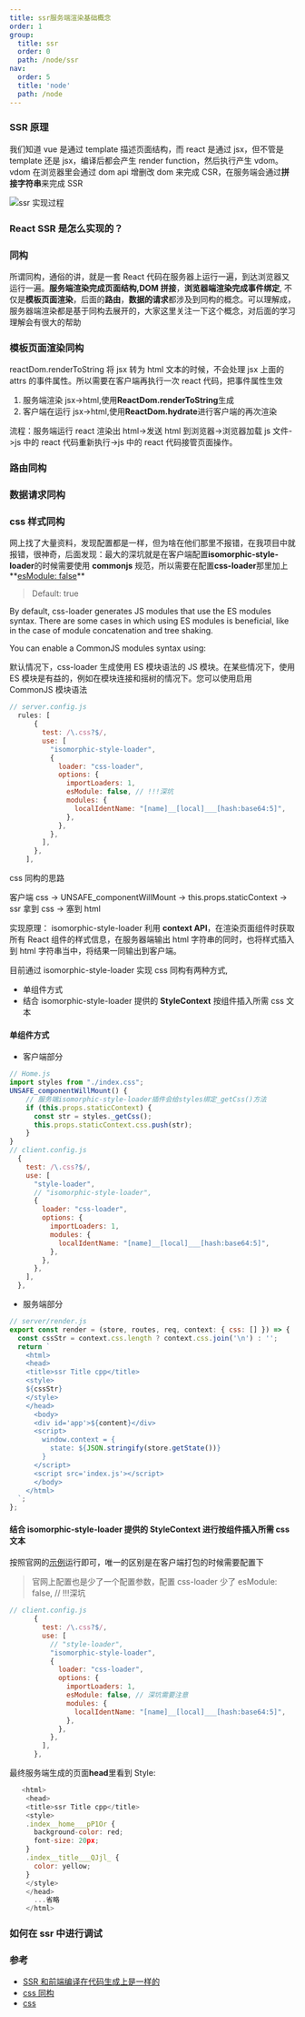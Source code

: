 ```yaml
---
title: ssr服务端渲染基础概念
order: 1
group:
  title: ssr
  order: 0
  path: /node/ssr
nav:
  order: 5
  title: 'node'
  path: /node
---
```


### SSR 原理

我们知道 vue 是通过 template 描述页面结构，而 react 是通过 jsx，但不管是 template 还是 jsx，编译后都会产生 render function，然后执行产生 vdom。 vdom 在浏览器里会通过 dom api 增删改 dom 来完成 CSR，在服务端会通过**拼接字符串**来完成 SSR

![ssr 实现过程](https://p1-juejin.byteimg.com/tos-cn-i-k3u1fbpfcp/f7ae42f6d7f8423abc530763b1ad684e~tplv-k3u1fbpfcp-zoom-in-crop-mark:3024:0:0:0.awebp?)

### React SSR 是怎么实现的？

### 同构

所谓同构，通俗的讲，就是一套 React 代码在服务器上运行一遍，到达浏览器又运行一遍。**服务端渲染完成页面结构,DOM 拼接**，**浏览器端渲染完成事件绑定**, 不仅是**模板页面渲染**，后面的**路由**，**数据的请求**都涉及到同构的概念。可以理解成，服务器端渲染都是基于同构去展开的，大家这里关注一下这个概念，对后面的学习理解会有很大的帮助

### 模板页面渲染同构

reactDom.renderToString 将 jsx 转为 html 文本的时候，不会处理 jsx 上面的 attrs 的事件属性。所以需要在客户端再执行一次 react 代码，把事件属性生效

1. 服务端渲染 jsx->html,使用**ReactDom.renderToString**生成
2. 客户端在运行 jsx->html,使用**ReactDom.hydrate**进行客户端的再次渲染

流程：服务端运行 react 渲染出 html->发送 html 到浏览器->浏览器加载 js 文件->js 中的 react 代码重新执行->js 中的 react 代码接管页面操作。

### 路由同构

### 数据请求同构

### css 样式同构

网上找了大量资料，发现配置都是一样，但为啥在他们那里不报错，在我项目中就报错，很神奇，后面发现：最大的深坑就是在客户端配置**isomorphic-style-loader**的时候需要使用 **commonjs** 规范，所以需要在配置**css-loader**那里加上**[esModule: false](https://www.npmjs.com/package/css-loader)**

> Default: true

By default, css-loader generates JS modules that use the ES modules syntax. There are some cases in which using ES modules is beneficial, like in the case of module concatenation and tree shaking.

You can enable a CommonJS modules syntax using:

默认情况下，css-loader 生成使用 ES 模块语法的 JS 模块。在某些情况下，使用 ES 模块是有益的，例如在模块连接和摇树的情况下。您可以使用启用 CommonJS 模块语法

```js
// server.config.js
  rules: [
      {
        test: /\.css?$/,
        use: [
          "isomorphic-style-loader",
          {
            loader: "css-loader",
            options: {
              importLoaders: 1,
              esModule: false, // !!!深坑
              modules: {
                localIdentName: "[name]__[local]___[hash:base64:5]",
              },
            },
          },
        ],
      },
    ],
```

css 同构的思路

客户端 css -> UNSAFE_componentWillMount -> this.props.staticContext -> ssr 拿到 css -> 塞到 html

实现原理： isomorphic-style-loader 利用 **context API**，在渲染页面组件时获取所有 React 组件的样式信息，在服务器端输出 html 字符串的同时，也将样式插入到 html 字符串当中，将结果一同输出到客户端。

目前通过 isomorphic-style-loader 实现 css 同构有两种方式,

- 单组件方式
- 结合 isomorphic-style-loader 提供的 **StyleContext** 按组件插入所需 css 文本

#### 单组件方式

- 客户端部分

```js
// Home.js
import styles from "./index.css";
UNSAFE_componentWillMount() {
    // 服务端isomorphic-style-loader插件会给styles绑定_getCss()方法
    if (this.props.staticContext) {
      const str = styles._getCss();
      this.props.staticContext.css.push(str);
    }
}
// client.config.js
  {
    test: /\.css?$/,
    use: [
      "style-loader",
      // "isomorphic-style-loader",
      {
        loader: "css-loader",
        options: {
          importLoaders: 1,
          modules: {
            localIdentName: "[name]__[local]___[hash:base64:5]",
          },
        },
      },
    ],
  },
```

- 服务端部分

```js
// server/render.js
export const render = (store, routes, req, context: { css: [] }) => {
  const cssStr = context.css.length ? context.css.join('\n') : '';
  return `
    <html>
    <head>
    <title>ssr Title cpp</title>
    <style>
    ${cssStr}
    </style>
    </head>
      <body>
      <div id='app'>${content}</div>
      <script>
        window.context = {
          state: ${JSON.stringify(store.getState())}
        }
      </script>
      <script src='index.js'></script>
      </body>
    </html>
  `;
};
```

#### 结合 isomorphic-style-loader 提供的 StyleContext 进行按组件插入所需 css 文本

按照官网的[示例](https://www.npmjs.com/package/isomorphic-style-loader)运行即可，唯一的区别是在客户端打包的时候需要配置下

> 官网上配置也是少了一个配置参数，配置 css-loader 少了 esModule: false, // !!!深坑

```js
// client.config.js
      {
        test: /\.css?$/,
        use: [
          // "style-loader",
          "isomorphic-style-loader",
          {
            loader: "css-loader",
            options: {
              importLoaders: 1,
              esModule: false, // 深坑需要注意
              modules: {
                localIdentName: "[name]__[local]___[hash:base64:5]",
              },
            },
          },
        ],
      },
```

最终服务端生成的页面**head**里看到 Style:

```js
   <html>
    <head>
    <title>ssr Title cpp</title>
    <style>
    .index__home___pP1Or {
      background-color: red;
      font-size: 20px;
    }
    .index__title___QJjl_ {
      color: yellow;
    }
    </style>
    </head>
      ...省略
    </html>
```

### 如何在 ssr 中进行调试

### 参考

- [SSR 和前端编译在代码生成上是一样的](https://juejin.cn/post/7068726116940251166)
- [css 同构](https://juejin.cn/post/6854573205349367815#heading-10)
- [css](https://juejin.cn/post/6997830859789172772#heading-6)
